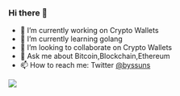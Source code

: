 ### Hi there 👋

- 🔭 I’m currently working on Crypto Wallets
- 🌱 I’m currently learning golang
- 👯 I’m looking to collaborate on Crypto Wallets
- 💬 Ask me about Bitcoin,Blockchain,Ethereum
- 📫 How to reach me: Twitter [@byssuns](https://www.twitter.com/byusuns)

<img src="https://github-readme-stats.vercel.app/api?username=imnik11&&show_icons=true&title_color=000000&icon_color=bb2acf&text_color=576258&bg_color=ffffff">
<!--
**imnik11/imnik11** is a ✨ _special_ ✨ repository because its `README.md` (this file) appears on your GitHub profile.

Here are some ideas to get you started:


- 🌱 I’m currently learning ...
- 👯 I’m looking to collaborate on ...
- 🤔 I’m looking for help with ...
- 💬 Ask me about ...
- 📫 How to reach me: ...
- 😄 Pronouns: ...
- ⚡ Fun fact: ...

https://github-readme-stats.vercel.app/api?username=imnik11&&show_icons=true&title_color=000000&icon_color=bb2acf&text_color=576258&bg_color=ffffff
-->

